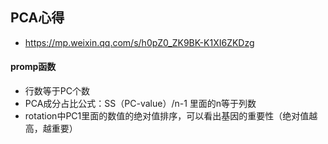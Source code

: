 ## PCA心得
- https://mp.weixin.qq.com/s/h0pZ0_ZK9BK-K1XI6ZKDzg

#### promp函数
- 行数等于PC个数
- PCA成分占比公式：SS（PC-value）/n-1     里面的n等于列数
- rotation中PC1里面的数值的绝对值排序，可以看出基因的重要性（绝对值越高，越重要）
